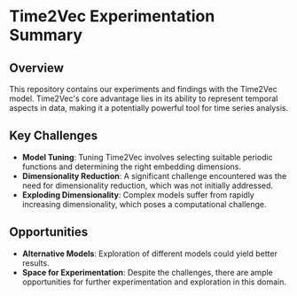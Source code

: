 
# Time2Vec Experimentation Summary

## Overview
This repository contains our experiments and findings with the Time2Vec model. Time2Vec's core advantage lies in its ability to represent temporal aspects in data, making it a potentially powerful tool for time series analysis.

## Key Challenges
- **Model Tuning**: Tuning Time2Vec involves selecting suitable periodic functions and determining the right embedding dimensions.
- **Dimensionality Reduction**: A significant challenge encountered was the need for dimensionality reduction, which was not initially addressed.
- **Exploding Dimensionality**: Complex models suffer from rapidly increasing dimensionality, which poses a computational challenge.

## Opportunities
- **Alternative Models**: Exploration of different models could yield better results.
- **Space for Experimentation**: Despite the challenges, there are ample opportunities for further experimentation and exploration in this domain.
